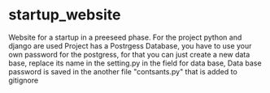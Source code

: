 # startup_website
Website for a startup in a preeseed phase. For the project python and django are used
Project has a Postrgess Database, you have to use your own password for the postgress, for that you can just create a new data base, replace its name in the setting.py in the field for data base,
Data base password is saved in the another file "contsants.py" that is added to gitignore
